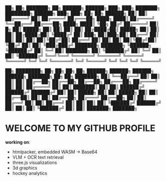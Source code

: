  ██╗    ██╗ ███████╗ ██╗       ██████╗  ██████╗  ███╗   ███╗ ███████╗     ████████╗  ██████╗      ███╗   ███╗ ██╗   ██╗      ██████╗
 ██║    ██║ ██╔════╝ ██║      ██╔════╝ ██╔═══██╗ ████╗ ████║ ██╔════╝     ╚══██╔══╝ ██╔═══██╗     ████╗ ████║ ╚██╗ ██╔╝     ██╔════╝
 ██║ █╗ ██║ █████╗   ██║      ██║      ██║   ██║ ██╔████╔██║ █████╗          ██║    ██║   ██║     ██╔████╔██║  ╚████╔╝      ██║  ███╗
 ██║███╗██║ ██╔══╝   ██║      ██║      ██║   ██║ ██║╚██╔╝██║ ██╔══╝          ██║    ██║   ██║     ██║╚██╔╝██║   ╚██╔╝       ██║   ██║
 ╚███╔███╔╝ ███████╗ ███████╗ ╚██████╗ ╚██████╔╝ ██║ ╚═╝ ██║ ███████╗        ██║    ╚██████╔╝     ██║ ╚═╝ ██║    ██║        ╚██████╔╝
  ╚══╝╚══╝  ╚══════╝ ╚══════╝  ╚═════╝  ╚═════╝  ╚═╝     ╚═╝ ╚══════╝        ╚═╝     ╚═════╝      ╚═╝     ╚═╝    ╚═╝         ╚═════╝

 ██╗ ████████╗ ██╗  ██╗ ██╗   ██╗ ██████╗      ██████╗  ██████╗   ██████╗  ███████╗ ██╗ ██╗      ███████╗
 ██║ ╚══██╔══╝ ██║  ██║ ██║   ██║ ██╔══██╗     ██╔══██╗ ██╔══██╗ ██╔═══██╗ ██╔════╝ ██║ ██║      ██╔════╝
 ██║    ██║    ███████║ ██║   ██║ ██████╔╝     ██████╔╝ ██████╔╝ ██║   ██║ █████╗   ██║ ██║      █████╗
 ██║    ██║    ██╔══██║ ██║   ██║ ██╔══██╗     ██╔═══╝  ██╔══██╗ ██║   ██║ ██╔══╝   ██║ ██║      ██╔══╝
 ██║    ██║    ██║  ██║ ╚██████╔╝ ██████╔╝     ██║      ██║  ██║ ╚██████╔╝ ██║      ██║ ███████╗ ███████╗

# WELCOME TO MY GITHUB PROFILE

**working on**: 

- htmlpacker, embedded WASM -> Base64
- VLM + OCR text retrieval
- three.js visualizations
- 3d graphics
- hockey analytics


<!--
### Hi there 👋

I recently graduated with a degree in Computer Science, where I gained a solid understanding of C programming as part of my education. Now, I'm eager to expand my skills in full-stack software development. I specialize in designing tools that optimize concurrent processes.-->
<!--
**afnleaf/afnleaf** is a ✨ _special_ ✨ repository because its `README.md` (this file) appears on your GitHub profile.

Here are some ideas to get you started:

- 🔭 I’m currently working on ...
- 🌱 I’m currently learning ...
- 👯 I’m looking to collaborate on ...
- 🤔 I’m looking for help with ...
- 💬 Ask me about ...
- 📫 How to reach me: ...
- 😄 Pronouns: ...
- ⚡ Fun fact: ...
-->
